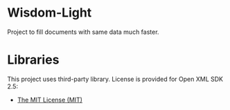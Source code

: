 # Wisdom-Light
Project to fill documents with same data much faster.

# Libraries
This project uses third-party library. License is provided for Open XML SDK 2.5:

- [The MIT License (MIT)](https://github.com/OfficeDev/Open-XML-SDK/blob/main/LICENSE)
